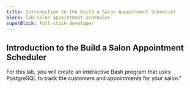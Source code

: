 ```yaml
---
title: Introduction to the Build a Salon Appointment Scheduler
block: lab-salon-appointment-scheduler
superBlock: full-stack-developer
---
```


## Introduction to the Build a Salon Appointment Scheduler

For this lab, you will create an interactive Bash program that uses PostgreSQL to track the customers and appointments for your salon."
